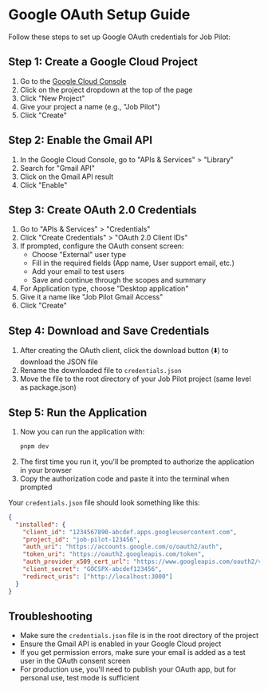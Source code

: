 # Google OAuth Setup Guide

Follow these steps to set up Google OAuth credentials for Job Pilot:

## Step 1: Create a Google Cloud Project

1. Go to the [Google Cloud Console](https://console.cloud.google.com/)
2. Click on the project dropdown at the top of the page
3. Click "New Project"
4. Give your project a name (e.g., "Job Pilot")
5. Click "Create"

## Step 2: Enable the Gmail API

1. In the Google Cloud Console, go to "APIs & Services" > "Library"
2. Search for "Gmail API"
3. Click on the Gmail API result
4. Click "Enable"

## Step 3: Create OAuth 2.0 Credentials

1. Go to "APIs & Services" > "Credentials"
2. Click "Create Credentials" > "OAuth 2.0 Client IDs"
3. If prompted, configure the OAuth consent screen:
   - Choose "External" user type
   - Fill in the required fields (App name, User support email, etc.)
   - Add your email to test users
   - Save and continue through the scopes and summary
4. For Application type, choose "Desktop application"
5. Give it a name like "Job Pilot Gmail Access"
6. Click "Create"

## Step 4: Download and Save Credentials

1. After creating the OAuth client, click the download button (⬇️) to download the JSON file
2. Rename the downloaded file to `credentials.json`
3. Move the file to the root directory of your Job Pilot project (same level as package.json)

## Step 5: Run the Application

1. Now you can run the application with:
   ```bash
   pnpm dev
   ```
2. The first time you run it, you'll be prompted to authorize the application in your browser
3. Copy the authorization code and paste it into the terminal when prompted

Your `credentials.json` file should look something like this:

```json
{
  "installed": {
    "client_id": "1234567890-abcdef.apps.googleusercontent.com",
    "project_id": "job-pilot-123456",
    "auth_uri": "https://accounts.google.com/o/oauth2/auth",
    "token_uri": "https://oauth2.googleapis.com/token",
    "auth_provider_x509_cert_url": "https://www.googleapis.com/oauth2/v1/certs",
    "client_secret": "GOCSPX-abcdef123456",
    "redirect_uris": ["http://localhost:3000"]
  }
}
```

## Troubleshooting

- Make sure the `credentials.json` file is in the root directory of the project
- Ensure the Gmail API is enabled in your Google Cloud project
- If you get permission errors, make sure your email is added as a test user in the OAuth consent screen
- For production use, you'll need to publish your OAuth app, but for personal use, test mode is sufficient 